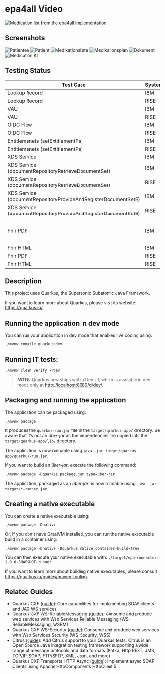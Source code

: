 # epa4all Video

[![Medication list from the epa4all implementation](https://img.youtube.com/vi/fryBy0tj31k/0.jpg)](https://www.youtube.com/watch?v=fryBy0tj31k)

## Screenshots
![Patienten](doc/Screenshots/Patienten.png?raw=true "Patienten")
![Patient](doc/Screenshots/Patient.png?raw=true "Patient")
![Medikationsliste](doc/Screenshots/Medikationsliste.png?raw=true "Medikationsliste")
![Medikationsplan](doc/Screenshots/Medikationsplan.png?raw=true "Medikationsplan")
![Dokument](doc/Screenshots/Dokument.png?raw=true "Dokument")
![Medication KI](doc/Screenshots/Medication_KI.png?raw=true "Medication KI")


## Testing Status

| Test Case  | System | KVNR | Status |
|------------|--------|------|--------|
| Lookup Record | IBM  | X110486750 | Works |
| Lookup Record | RISE | X110485291 | Works |
| VAU | IBM  | X110486750 | Works |
| VAU | RISE | X110485291 | Works |
| OIDC Flow | IBM  | X110486750 | Works |
| OIDC Flow | RISE | X110485291 | Works |
| Entitlemenets (setEntitlementPs) | IBM  | X110486750 | Works |
| Entitlemenets (setEntitlementPs) | RISE | X110485291 | Works |
| XDS Service | IBM | X110486750 | Works |
| XDS Service (documentRepositoryRetrieveDocumentSet) | IBM | X110486750 | Works |
| XDS Service (documentRepositoryRetrieveDocumentSet) | RISE | X110485291 | Works |
| XDS Service (documentRepositoryProvideAndRegisterDocumentSetB) | IBM | X110486750 | Works  |
| XDS Service (documentRepositoryProvideAndRegisterDocumentSetB)  | RISE | X110485291 | Works |
| Fhir PDF | IBM | X110486750 | Works (but empty page) |
| Fhir HTML | IBM | X110486750 | Works |
| Fhir PDF | RISE | X110485291 | Works |
| Fhir HTML | RISE | X110485291 | Works |

## Description


This project uses Quarkus, the Supersonic Subatomic Java Framework.

If you want to learn more about Quarkus, please visit its website: <https://quarkus.io/>.

## Running the application in dev mode

You can run your application in dev mode that enables live coding using:

```shell script
./mvnw compile quarkus:dev
```

## Running IT tests:

```shell script
./mvnw clean verify -Pdev
```

> **_NOTE:_**  Quarkus now ships with a Dev UI, which is available in dev mode only at <http://localhost:8080/q/dev/>.

## Packaging and running the application

The application can be packaged using:

```shell script
./mvnw package
```

It produces the `quarkus-run.jar` file in the `target/quarkus-app/` directory.
Be aware that it’s not an _über-jar_ as the dependencies are copied into the `target/quarkus-app/lib/` directory.

The application is now runnable using `java -jar target/quarkus-app/quarkus-run.jar`.

If you want to build an _über-jar_, execute the following command:

```shell script
./mvnw package -Dquarkus.package.jar.type=uber-jar
```

The application, packaged as an _über-jar_, is now runnable using `java -jar target/*-runner.jar`.

## Creating a native executable

You can create a native executable using:

```shell script
./mvnw package -Dnative
```

Or, if you don't have GraalVM installed, you can run the native executable build in a container using:

```shell script
./mvnw package -Dnative -Dquarkus.native.container-build=true
```

You can then execute your native executable with: `./target/epa-connector-1.0.0-SNAPSHOT-runner`

If you want to learn more about building native executables, please consult <https://quarkus.io/guides/maven-tooling>.

## Related Guides

- Quarkus CXF ([guide](https://quarkiverse.github.io/quarkiverse-docs/quarkus-cxf/dev/reference/extensions/quarkus-cxf.html)): Core capabilities for implementing SOAP clients and JAX-WS services
- Quarkus CXF WS-ReliableMessaging ([guide](https://quarkiverse.github.io/quarkiverse-docs/quarkus-cxf/dev/reference/extensions/quarkus-cxf-rt-ws-rm.html)): Consume and produce web services with Web Services Reliable Messaging (WS-ReliableMessaging, WSRM)
- Quarkus CXF WS-Security ([guide](https://quarkiverse.github.io/quarkiverse-docs/quarkus-cxf/dev/reference/extensions/quarkus-cxf-rt-ws-security.html)): Consume and produce web services with Web Services Security (WS-Security, WSS)
- Citrus ([guide](https://github.com/christophd/citrus-demo-quarkus)): Add Citrus support to your Quarkus tests. Citrus is an Open Source Java integration testing framework supporting a wide range of message protocols and data formats (Kafka, Http REST, JMS, TCP/IP, SOAP, FTP/SFTP, XML, Json, and more)
- Quarkus CXF Transports HTTP Async ([guide](https://quarkiverse.github.io/quarkiverse-docs/quarkus-cxf/dev/reference/extensions/quarkus-cxf-rt-transports-http-hc5.html)): Implement async SOAP Clients using Apache HttpComponents HttpClient 5
